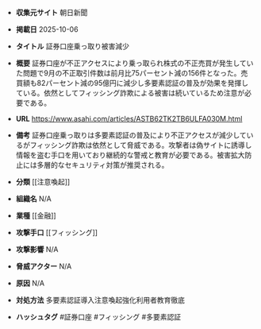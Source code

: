 - **収集元サイト**
朝日新聞

- **掲載日**
2025-10-06

- **タイトル**
証券口座乗っ取り被害減少

- **概要**
証券口座が不正アクセスにより乗っ取られ株式の不正売買が発生していた問題で9月の不正取引件数は前月比75パーセント減の156件となった。売買額も82パーセント減の95億円に減少し多要素認証の普及が効果を発揮している。依然としてフィッシング詐欺による被害は続いているため注意が必要である。

- **URL**
https://www.asahi.com/articles/ASTB62TK2TB6ULFA030M.html

- **備考**
証券口座乗っ取りは多要素認証の普及により不正アクセスが減少しているがフィッシング詐欺は依然として脅威である。攻撃者は偽サイトに誘導し情報を盗む手口を用いており継続的な警戒と教育が必要である。被害拡大防止には多層的なセキュリティ対策が推奨される。

- **分類**
[[注意喚起]]

- **組織名**
N/A

- **業種**
[[金融]]

- **攻撃手口**
[[フィッシング]]

- **攻撃影響**
N/A

- **脅威アクター**
N/A

- **原因**
N/A

- **対処方法**
多要素認証導入注意喚起強化利用者教育徹底

- **ハッシュタグ**
#証券口座 #フィッシング #多要素認証
